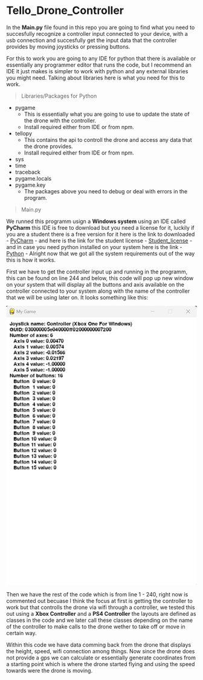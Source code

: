 # Tello_Drone_Controller

In the **Main.py** file found in this repo you are going to find what you need to succesfully recognize a controller input connected to your device, with a usb connection and succesfully get the input data that the controller provides by moving joysticks or pressing buttons.

For this to work you are going to any IDE for python that there is available or essentially any programmer editor that runs the code, but I recommend an IDE it just makes is simpler to work with python and any external libraries you might need. Talking about libraries here is what you need for this to work.

> Libraries/Packages for Python

- pygame
  - This is essentially what you are going to use to update the state of the drone with the controller.
  - Install required either from IDE or from npm.
- tellopy
  - This contains the api to controll the drone and access any data that the drone provides.
  - Install required either from IDE or from npm.
- sys
- time
- traceback
- pygame.locals
- pygame.key
  - The packages above you need to debug or deal with errors in the program.
  
> Main.py

We runned this programm usign a **Windows system** using an IDE called **PyCharm** this IDE is free to download but you need a license for it, luckily if you are a student there is a free version for it here is the link to downloaded - [PyCharm](https://www.jetbrains.com/pycharm/) - and here is the link for the student license - [Student_license](https://www.jetbrains.com/community/education/#students) - and in case you need python installed on your system here is the link - [Python](https://www.python.org/downloads/) - Alright now that we got all the system requirements out of the way this is how it works.

First we have to get the controller input up and running in the programm, this can be found on line 244 and below, this code will pop up new window on your system that will display all the buttons and axis available on the controller connected to your system along with the name of the controller that we will be using later on. It looks something like this:

![Live Controller Input](/assets/images/controller_input.png)

Then we have the rest of the code which is from line 1 - 240, right now is commented out becuase I think the focus at first is getting the controller to work but that controlls the drone via wifi through a controller, we tested this out using a **Xbox Controller** and a **PS4 Controller** the layouts are defined as classes in the code and we later call these classes depending on the name of the controller to make calls to the drone wether to take off or move in certain way.

Within this code we have data comming back from the drone that displays the height, speed, wifi connection among things. Now since the drone does not provide a gps we can calculate or essentially generate coordinates from a starting point which is where the drone started flying and using the speed towards were the drone is moving.
